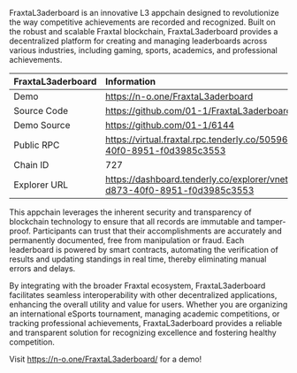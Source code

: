 FraxtaL3aderboard is an innovative L3 appchain designed to revolutionize the way competitive achievements are recorded and recognized. Built on the robust and scalable Fraxtal blockchain, FraxtaL3aderboard provides a decentralized platform for creating and managing leaderboards across various industries, including gaming, sports, academics, and professional achievements.

| FraxtaL3aderboard | Information | 
| :------ | :------ | 
| Demo | https://n-o.one/FraxtaL3aderboard |
| Source Code | https://github.com/01-1/FraxtaL3aderboard |
| Demo Source | https://github.com/01-1/6144 |
| Public RPC | https://virtual.fraxtal.rpc.tenderly.co/505969de-d873-40f0-8951-f0d3985c3553 | 
| Chain ID | 727 | 
| Explorer URL | https://dashboard.tenderly.co/explorer/vnet/505969de-d873-40f0-8951-f0d3985c3553 | 

This appchain leverages the inherent security and transparency of blockchain technology to ensure that all records are immutable and tamper-proof. Participants can trust that their accomplishments are accurately and permanently documented, free from manipulation or fraud. Each leaderboard is powered by smart contracts, automating the verification of results and updating standings in real time, thereby eliminating manual errors and delays.

By integrating with the broader Fraxtal ecosystem, FraxtaL3aderboard facilitates seamless interoperability with other decentralized applications, enhancing the overall utility and value for users. Whether you are organizing an international eSports tournament, managing academic competitions, or tracking professional achievements, FraxtaL3aderboard provides a reliable and transparent solution for recognizing excellence and fostering healthy competition.

Visit https://n-o.one/FraxtaL3aderboard/ for a demo!
